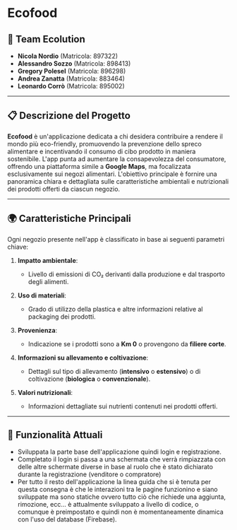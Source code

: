 # Ecofood 

## 👥 **Team Ecolution**
- **Nicola Nordio** (Matricola: 897322)
- **Alessandro Sozzo** (Matricola: 898413)
- **Gregory Polesel** (Matricola: 896298)
- **Andrea Zanatta** (Matricola: 883464)
- **Leonardo Corrò** (Matricola: 895002)

---

## 📋 **Descrizione del Progetto**
**Ecofood** è un'applicazione dedicata a chi desidera contribuire a rendere il mondo più eco-friendly, promuovendo la prevenzione dello spreco alimentare e incentivando il consumo di cibo prodotto in maniera sostenibile. L'app punta ad aumentare la consapevolezza del consumatore, offrendo una piattaforma simile a **Google Maps**, ma focalizzata esclusivamente sui negozi alimentari. L'obiettivo principale è fornire una panoramica chiara e dettagliata sulle caratteristiche ambientali e nutrizionali dei prodotti offerti da ciascun negozio.

---

## 🌍 **Caratteristiche Principali**

Ogni negozio presente nell'app è classificato in base ai seguenti parametri chiave:

1. **Impatto ambientale**: 
   - Livello di emissioni di CO₂ derivanti dalla produzione e dal trasporto degli alimenti.

2. **Uso di materiali**: 
   - Grado di utilizzo della plastica e altre informazioni relative al packaging dei prodotti.

3. **Provenienza**: 
   - Indicazione se i prodotti sono a **Km 0** o provengono da **filiere corte**.

4. **Informazioni su allevamento e coltivazione**: 
   - Dettagli sul tipo di allevamento (**intensivo** o **estensivo**) o di coltivazione (**biologica** o **convenzionale**).

5. **Valori nutrizionali**: 
   - Informazioni dettagliate sui nutrienti contenuti nei prodotti offerti.

---

## 🚀 **Funzionalità Attuali**

- Sviluppata la parte base dell'applicazione quindi login e registrazione. 
- Completato il login si passa a una schermata che verrà rimpiazzata con delle altre schermate diverse in base al ruolo che è stato dichiarato durante la registrazione (venditore o compratore)
- Per tutto il resto dell'applicazione la linea guida che si è tenuta per questa consegna è che le interazioni tra le pagine funzionino e siano sviluppate ma sono statiche ovvero tutto ciò che richiede una aggiunta, rimozione, ecc... è attualmente sviluppato a livello di codice, o comunque è preimpostato e quindi non è momentaneamente dinamica con l'uso del database (Firebase).


